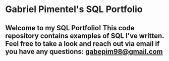 # Gabriel Pimentel's SQL Portfolio

## Welcome to my SQL Portfolio! This code repository contains examples of SQL I've written. Feel free to take a look and reach out via email if you have any questions: gabepim98@gmail.com
